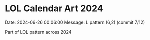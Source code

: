 # LOL Calendar Art 2024

Date: 2024-06-26 00:06:00
Message: L pattern (6,2) (commit 7/12)

Part of LOL pattern across 2024

